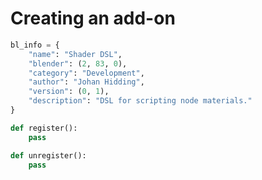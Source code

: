 # Creating an add-on

```python id="about"
bl_info = {
    "name": "Shader DSL",
    "blender": (2, 83, 0),
    "category": "Development",
    "author": "Johan Hidding",
    "version": (0, 1),
    "description": "DSL for scripting node materials."
}

def register():
    pass

def unregister():
    pass
```
